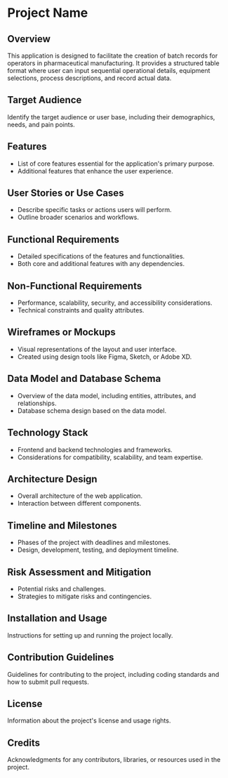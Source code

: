 # Project Name

## Overview
This application is designed to facilitate the creation of batch records for operators in pharmaceutical manufacturing. It provides a structured table format where user can input sequential operational details, equipment selections, process descriptions, and record actual data.

## Target Audience
Identify the target audience or user base, including their demographics, needs, and pain points.

## Features
- List of core features essential for the application's primary purpose.
- Additional features that enhance the user experience.

## User Stories or Use Cases
- Describe specific tasks or actions users will perform.
- Outline broader scenarios and workflows.

## Functional Requirements
- Detailed specifications of the features and functionalities.
- Both core and additional features with any dependencies.

## Non-Functional Requirements
- Performance, scalability, security, and accessibility considerations.
- Technical constraints and quality attributes.

## Wireframes or Mockups
- Visual representations of the layout and user interface.
- Created using design tools like Figma, Sketch, or Adobe XD.

## Data Model and Database Schema
- Overview of the data model, including entities, attributes, and relationships.
- Database schema design based on the data model.

## Technology Stack
- Frontend and backend technologies and frameworks.
- Considerations for compatibility, scalability, and team expertise.

## Architecture Design
- Overall architecture of the web application.
- Interaction between different components.

## Timeline and Milestones
- Phases of the project with deadlines and milestones.
- Design, development, testing, and deployment timeline.

## Risk Assessment and Mitigation
- Potential risks and challenges.
- Strategies to mitigate risks and contingencies.

## Installation and Usage
Instructions for setting up and running the project locally.

## Contribution Guidelines
Guidelines for contributing to the project, including coding standards and how to submit pull requests.

## License
Information about the project's license and usage rights.

## Credits
Acknowledgments for any contributors, libraries, or resources used in the project.
